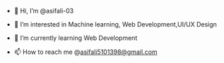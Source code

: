 - 👋 Hi, I’m @asifali-03
- 👀 I’m interested in Machine learning, Web Development,UI/UX Design 
- 🌱 I’m currently learning Web Development 

- 📫 How to reach me @asifali5101398@gmail.com

<!---
asifali-03/asifali-03 is a ✨ special ✨ repository because its `README.md` (this file) appears on your GitHub profile.
You can click the Preview link to take a look at your changes.
--->

